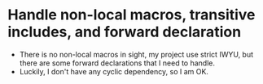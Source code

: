 # Handle non-local macros, transitive includes, and forward declaration
- There is no non-local macros in sight, my project use strict IWYU, but there are some forward declarations that I need to handle. 
- Luckily, I don't have any cyclic dependency, so I am OK.
